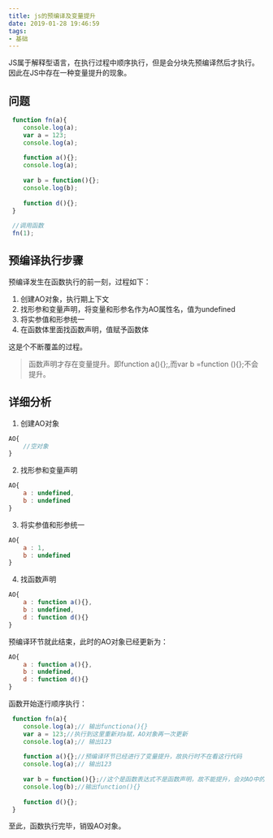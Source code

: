 ```yaml
---
title: js的预编译及变量提升
date: 2019-01-28 19:46:59
tags:
- 基础
---
```


JS属于解释型语言，在执行过程中顺序执行，但是会分块先预编译然后才执行。因此在JS中存在一种变量提升的现象。
<!-- more -->

## 问题

``` javascript
 function fn(a){
    console.log(a);
    var a = 123;
    console.log(a);
    
    function a(){};
    console.log(a);
    
    var b = function(){};
    console.log(b);
    
    function d(){};
 }
 
 //调用函数
 fn(1);

```

## 预编译执行步骤

预编译发生在函数执行的前一刻，过程如下：
1. 创建AO对象，执行期上下文
2. 找形参和变量声明，将变量和形参名作为AO属性名，值为undefined
3. 将实参值和形参统一
4. 在函数体里面找函数声明，值赋予函数体

这是个不断覆盖的过程。

> 函数声明才存在变量提升。即function a(){};,而var b =function (){};不会提升。

## 详细分析

1. 创建AO对象
``` javascript
AO{
    //空对象    
}
```

2. 找形参和变量声明
``` javascript
AO{
    a : undefined,
    b : undefined
}
```

3. 将实参值和形参统一
``` javascript
AO{
    a : 1,
    b : undefined
}
```

4. 找函数声明
``` javascript
AO{
    a : function a(){},
    b : undefined,
    d : function d(){}
}
```

预编译环节就此结束，此时的AO对象已经更新为：
``` javascript
AO{
    a : function a(){},
    b : undefined,
    d : function d(){}
}
```

函数开始逐行顺序执行：
``` javascript
 function fn(a){
    console.log(a);// 输出functiona(){}
    var a = 123;//执行到这里重新对a赋，AO对象再一次更新
    console.log(a);// 输出123
    
    function a(){};//预编译环节已经进行了变量提升，故执行时不在看这行代码
    console.log(a);// 输出123
    
    var b = function(){};//这个是函数表达式不是函数声明，故不能提升，会对AO中的b重新赋值
    console.log(b);//输出function(){}
    
    function d(){};
 }
```

至此，函数执行完毕，销毁AO对象。
